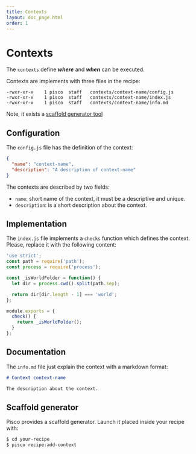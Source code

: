 ```yaml
---
title: Contexts
layout: doc_page.html
order: 1
---
```


# Contexts

The `contexts` define ***where*** and ***when*** can be executed.

Contexts are implements with three files in the recipe:

```
-rwxr-xr-x    1 pisco  staff   contexts/context-name/config.js
-rwxr-xr-x    1 pisco  staff   contexts/context-name/index.js
-rwxr-xr-x    1 pisco  staff   contexts/context-name/info.md
```

Note, it exists a [scaffold generator tool](#scaffold)

## Configuration

The `config.js` file has the definition of the context:

```json
{
  "name": "context-name",
  "description": "A description of context-name"
}
```

The contexts are described by two fields:

- `name`: short name of the context, it must be a descriptive and unique.
- `description`: is a short description about the context.

## Implementation

The `index.js` file implements a `checks` function which defines the context. Please, replace it with the following content:

```javascript
'use strict';
const path = require('path');
const process = require('process');

const _isWorldFolder = function() {
  let dir = process.cwd().split(path.sep);

  return dir[dir.length - 1] === 'world';
};

module.exports = {
  check() {
    return _isWorldFolder();
  }
};
```

## Documentation

The `info.md` file just explain the context with a markdown format:


```markdown
# Context context-name

The description about the context.
```

## <a name="scaffold"></a>Scaffold generator

Pisco provides a scaffold generator. Launch it placed inside your recipe with:

```sh
$ cd your-recipe
$ pisco recipe:add-context
```
